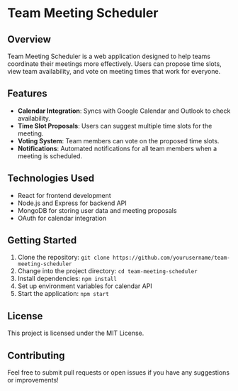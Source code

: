 # Team Meeting Scheduler

## Overview
Team Meeting Scheduler is a web application designed to help teams coordinate their meetings more effectively. Users can propose time slots, view team availability, and vote on meeting times that work for everyone.

## Features
- **Calendar Integration**: Syncs with Google Calendar and Outlook to check availability.
- **Time Slot Proposals**: Users can suggest multiple time slots for the meeting.
- **Voting System**: Team members can vote on the proposed time slots.
- **Notifications**: Automated notifications for all team members when a meeting is scheduled.

## Technologies Used
- React for frontend development
- Node.js and Express for backend API
- MongoDB for storing user data and meeting proposals
- OAuth for calendar integration

## Getting Started
1. Clone the repository: `git clone https://github.com/yourusername/team-meeting-scheduler`
2. Change into the project directory: `cd team-meeting-scheduler`
3. Install dependencies: `npm install`
4. Set up environment variables for calendar API
5. Start the application: `npm start`

## License
This project is licensed under the MIT License.

## Contributing
Feel free to submit pull requests or open issues if you have any suggestions or improvements!
